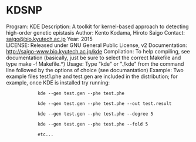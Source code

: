 # KDSNP
Program:        KDE
Description:    A toolkit for kernel-based approach to detecting high-order genetic epistasis
Author:         Kento Kodama, Hiroto Saigo
Contact:        saigo@bio.kyutech.ac.jp
Year:           2015     
LICENSE:        Released under GNU General Public License, v2
Documentation:  http://saigo-www.bio.kyutech.ac.jp/kde
Compilation:    To help compiling, see documentation (basically, just be sure to select the 
                correct Makefile and type make -f Makefile.*)
Usage:          Type "kde" or "./kde" from the command line followed by the options of choice (see documantation)
Example:        Two example files test1.phe and test.gen are included in the distribution;
                for example, once KDE is installed try running:

                kde --gen test.gen --phe test.phe 

                kde --gen test.gen --phe test.phe --out test.result

                kde --gen test.gen --phe test.phe --degree 5

                kde --gen test.gen --phe test.phe --fold 5

                etc...
